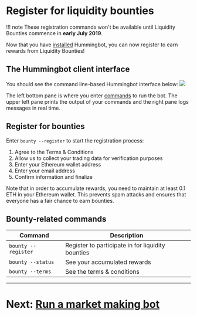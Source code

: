 # Register for liquidity bounties

!!! note
    These registration commands won't be available until Liquidity Bounties commence in **early July 2019**.



Now that you have [installed](bounties/tutorial/install) Hummingbot, you can now register to earn rewards from Liquidity Bounties!

## The Hummingbot client interface

You should see the command line-based Hummingbot interface below:
![](https://www.hummingbot.io/blog/2019-04-announcing-hummingbot/hummingbot-cli.png)

The left bottom pane is where you enter [commands](https://docs.hummingbot.io/operation/client/#commands) to run the bot. The upper left pane prints the output of your commands and the right pane logs messages in real time.

## Register for bounties

Enter `bounty --register` to start the registration process:

1. Agree to the Terms & Conditions
2. Allow us to collect your trading data for verification purposes
3. Enter your Ethereum wallet address
4. Enter your email address
5. Confirm information and finalize

Note that in order to accumulate rewards, you need to maintain at least 0.1 ETH in your Ethereum wallet. This prevents spam attacks and ensures that everyone has a fair chance to earn bounties.

## Bounty-related commands

| Command | Description |
|-------- | ----------- |
| `bounty --register` | Register to participate in for liquidity bounties
| `bounty --status` | See your accumulated rewards
| `bounty --terms` | See the terms & conditions

---
# Next: [Run a market making bot](/bounties/tutorial/bot)